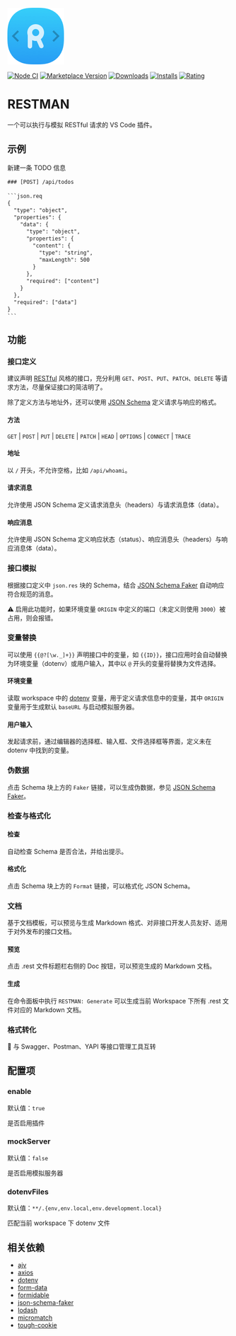 ![image](./restman.png)

[![Node CI](https://github.com/crossjs/vscode-restman/workflows/Node%20CI/badge.svg?event=push)](https://github.com/crossjs/vscode-restman/actions?query=workflow%3A%22Node+CI%22)
[![Marketplace Version](https://vsmarketplacebadge.apphb.com/version-short/crossjs.vscode-restman.svg)](https://marketplace.visualstudio.com/items?itemName=crossjs.vscode-restman)
[![Downloads](https://vsmarketplacebadge.apphb.com/downloads/crossjs.vscode-restman.svg)](https://marketplace.visualstudio.com/items?itemName=crossjs.vscode-restman)
[![Installs](https://vsmarketplacebadge.apphb.com/installs/crossjs.vscode-restman.svg)](https://marketplace.visualstudio.com/items?itemName=crossjs.vscode-restman)
[![Rating](https://vsmarketplacebadge.apphb.com/rating/crossjs.vscode-restman.svg)](https://marketplace.visualstudio.com/items?itemName=crossjs.vscode-restman)

# RESTMAN

一个可以执行与模拟 RESTful 请求的 VS Code 插件。

<!-- ![image](https://user-images.githubusercontent.com/1201028/112718320-3034d080-8f2d-11eb-8d75-c716aef67160.png) -->

## 示例

新建一条 TODO 信息

    ### [POST] /api/todos

    ```json.req
    {
      "type": "object",
      "properties": {
        "data": {
          "type": "object",
          "properties": {
            "content": {
              "type": "string",
              "maxLength": 500
            }
          },
          "required": ["content"]
        }
      },
      "required": ["data"]
    }
    ```

## 功能

### 接口定义

建议声明 [RESTful][1] 风格的接口，充分利用 `GET`、`POST`、`PUT`、`PATCH`、`DELETE` 等请求方法，尽量保证接口的简洁明了。

除了定义方法与地址外，还可以使用 [JSON Schema][2] 定义请求与响应的格式。

#### 方法

`GET` | `POST` | `PUT` | `DELETE` | `PATCH` | `HEAD` | `OPTIONS` | `CONNECT` | `TRACE`

#### 地址

以 `/` 开头，不允许空格，比如 `/api/whoami`。

#### 请求消息

允许使用 JSON Schema 定义请求消息头（headers）与请求消息体（data）。

#### 响应消息

允许使用 JSON Schema 定义响应状态（status）、响应消息头（headers）与响应消息体（data）。

### 接口模拟

根据接口定义中 `json.res` 块的 Schema，结合 [JSON Schema Faker][3] 自动响应符合规范的消息。

⚠️ 启用此功能时，如果环境变量 `ORIGIN` 中定义的端口（未定义则使用 `3000`）被占用，则会报错。

### 变量替换

可以使用 `{{@?[\w._]+}}` 声明接口中的变量，如 `{{ID}}`，接口应用时会自动替换为环境变量（dotenv）或用户输入，其中以 `@` 开头的变量将替换为文件选择。

#### 环境变量

读取 workspace 中的 [dotenv](#dotenvFiles) 变量，用于定义请求信息中的变量，其中 `ORIGIN` 变量用于生成默认 `baseURL` 与启动模拟服务器。

#### 用户输入

发起请求前，通过编辑器的选择框、输入框、文件选择框等界面，定义未在 dotenv 中找到的变量。

### 伪数据

点击 Schema 块上方的 `Faker` 链接，可以生成伪数据，参见 [JSON Schema Faker][3]。

### 检查与格式化

#### 检查

自动检查 Schema 是否合法，并给出提示。

#### 格式化

点击 Schema 块上方的 `Format` 链接，可以格式化 JSON Schema。

### 文档

基于文档模板，可以预览与生成 Markdown 格式、对非接口开发人员友好、适用于对外发布的接口文档。

#### 预览

点击 .rest 文件标题栏右侧的 Doc 按钮，可以预览生成的 Markdown 文档。

#### 生成

在命令面板中执行 `RESTMAN: Generate` 可以生成当前 Workspace 下所有 .rest 文件对应的 Markdown 文档。


### 格式转化

🚧 与 Swagger、Postman、YAPI 等接口管理工具互转

## 配置项

### enable

默认值：`true`

是否启用插件

### mockServer

默认值：`false`

是否启用模拟服务器
### dotenvFiles

默认值：`**/.{env,env.local,env.development.local}`

匹配当前 workspace 下 dotenv 文件

## 相关依赖

- [ajv](https://ajv.js.org/)
- [axios](https://github.com/axios/axios)
- [dotenv](https://github.com/motdotla/dotenv)
- [form-data](https://github.com/form-data/form-data)
- [formidable](https://github.com/node-formidable/formidable)
- [json-schema-faker][3]
- [lodash](https://lodash.com/)
- [micromatch](https://github.com/micromatch/micromatch)
- [tough-cookie](https://github.com/salesforce/tough-cookie)

[1]: https://zh.wikipedia.org/wiki/表现层状态转换
[2]: https://json-schema.org/
[3]: https://json-schema.org/
